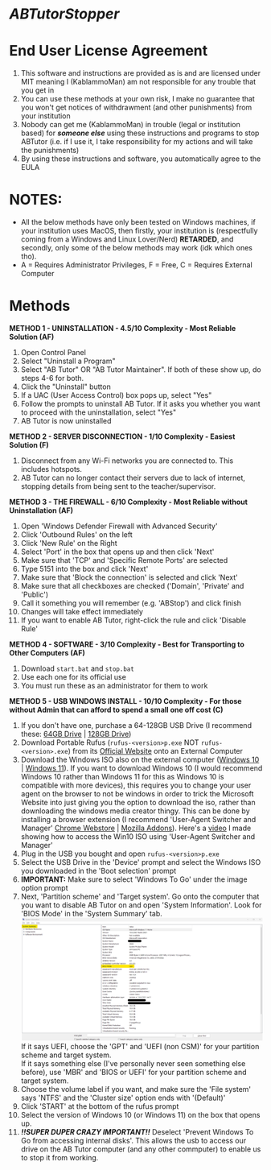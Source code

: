 # _ABTutorStopper_

# End User License Agreement
1. This software and instructions are provided as is and are licensed under MIT meaning I (KablammoMan) am not responsible for any trouble that you get in
2. You can use these methods at your own risk, I make no guarantee that you won't get notices of withdrawment (and other punishments) from your institution
3. Nobody can get me (KablammoMan) in trouble (legal or institution based) for ***someone else*** using these instructions and programs to stop ABTutor (i.e. if I use it, I take responsibility for my actions and will take the punishments)
4. By using these instructions and software, you automatically agree to the EULA

# NOTES:
- All the below methods have only been tested on Windows machines, if your institution uses MacOS, then firstly, your institution is (respectfully coming from a Windows and Linux Lover/Nerd) **RETARDED**, and secondly, only some of the below methods may work (idk which ones tho).
- A = Requires Administrator Privileges, F = Free, C = Requires External Computer

# Methods
**METHOD 1 - UNINSTALLATION - 4.5/10 Complexity - Most Reliable Solution (AF)**
1. Open Control Panel
2. Select "Uninstall a Program"
3. Select "AB Tutor" OR "AB Tutor Maintainer". If both of these show up, do steps 4-6 for both.
4. Click the "Uninstall" button
5. If a UAC (User Access Control) box pops up, select "Yes"
6. Follow the prompts to uninstall AB Tutor. If it asks you whether you want to proceed with the uninstallation, select "Yes"
7. AB Tutor is now uninstalled

**METHOD 2 - SERVER DISCONNECTION - 1/10 Complexity - Easiest Solution (F)**
1. Disconnect from any Wi-Fi networks you are connected to. This includes hotspots.
2. AB Tutor can no longer contact their servers due to lack of internet, stopping details from being sent to the teacher/supervisor.

**METHOD 3 - THE FIREWALL - 6/10 Complexity - Most Reliable without Uninstallation (AF)**
1. Open 'Windows Defender Firewall with Advanced Security'
2. Click 'Outbound Rules' on the left
3. Click 'New Rule' on the Right
4. Select 'Port' in the box that opens up and then click 'Next'
5. Make sure that 'TCP' and 'Specific Remote Ports' are selected
6. Type 5151 into the box and click 'Next'
7. Make sure that 'Block the connection' is selected and click 'Next'
8. Make sure that all checkboxes are checked ('Domain', 'Private' and 'Public')
9. Call it something you will remember (e.g. 'ABStop') and click finish
10. Changes will take effect immediately
11. If you want to enable AB Tutor, right-click the rule and click 'Disable Rule'

**METHOD 4 - SOFTWARE - 3/10 Complexity - Best for Transporting to Other Computers (AF)**
1. Download `start.bat` and `stop.bat`
2. Use each one for its official use
3. You must run these as an administrator for them to work

**METHOD 5 - USB WINDOWS INSTALL - 10/10 Complexity - For those without Admin that can afford to spend a small one off cost (C)**
1. If you don't have one, purchase a 64-128GB USB Drive (I recommend these: [64GB Drive](https://www.amazon.com.au/dp/B077VYCV37/) | [128GB Drive](https://www.amazon.com.au/dp/B07855LJ99/))
2. Download Portable Rufus (`rufus-<version>p.exe` NOT `rufus-<version>.exe`) from its [Official Website](https://rufus.ie/en/) onto an External Computer
3. Download the Windows ISO also on the external computer ([Windows 10](https://www.microsoft.com/en/software-download/windows10) | [Windows 11](https://www.microsoft.com/en/software-download/windows11)). If you want to download Windows 10 (I would recommend Windows 10 rather than Windows 11 for this as Windows 10 is compatible with more devices), this requires you to change your user agent on the browser to not be windows in order to trick the Microsoft Website into just giving you the option to download the iso, rather than downloading the windows media creator thingy. This can be done by installing a browser extension (I recommend 'User-Agent Switcher and Manager' [Chrome Webstore](https://chrome.google.com/webstore/detail/user-agent-switcher-and-m/bhchdcejhohfmigjafbampogmaanbfkg) | [Mozilla Addons](https://addons.mozilla.org/en-US/firefox/addon/user-agent-string-switcher/)). Here's a [video](https://youtu.be/RB4AwSUMgS0) I made showing how to access the Win10 ISO using 'User-Agent Switcher and Manager'
4. Plug in the USB you bought and open `rufus-<version>p.exe`
5. Select the USB Drive in the 'Device' prompt and select the Windows ISO you downloaded in the 'Boot selection' prompt
6. **IMPORTANT:** Make sure to select 'Windows To Go' under the image option prompt
7. Next, 'Partition scheme' and 'Target system'. Go onto the computer that you want to disable AB Tutor on and open 'System Information'. Look for 'BIOS Mode' in the 'System Summary' tab. ![How to find BIOS Mode](./img/bios.png "How to find BIOS Mode")
If it says UEFI, choose the 'GPT' and 'UEFI (non CSM)' for your partition scheme and target system.  
If it says something else (I've personally never seen something else before), use 'MBR' and 'BIOS or UEFI' for your partition scheme and target system.
8. Choose the volume label if you want, and make sure the 'File system' says 'NTFS' and the 'Cluster size' option ends with '(Default)'
9. Click 'START' at the bottom of the rufus prompt
10. Select the version of Windows 10 (or Windows 11) on the box that opens up.
11. ***!!SUPER DUPER CRAZY IMPORTANT!!*** Deselect 'Prevent Windows To Go from accessing internal disks'. This allows the usb to access our drive on the AB Tutor computer (and any other commputer) to enable us to stop it from working.
